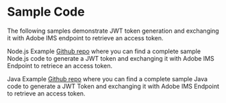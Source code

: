 # Sample Code

The following samples demonstrate JWT token generation and exchanging it with Adobe IMS endpoint to retrieve an access token.

Node.js Example
[Github repo](https://github.com/AdobeDocs/adobeio-auth/tree/stage/JWT/samples/adobe-jwt-node) where you can find a complete sample Node.js code to generate a JWT token and exchanging it with Adobe IMS Endpoint to retriece an access token.

Java Example
[Github repo](https://github.com/AdobeDocs/adobeio-auth/tree/stage/JWT/samples/adobe-jwt-java) where you can find a complete sample Java code to generate a JWT Token and exchanging it with Adobe IMS Endpoint to retrieve an access token.

